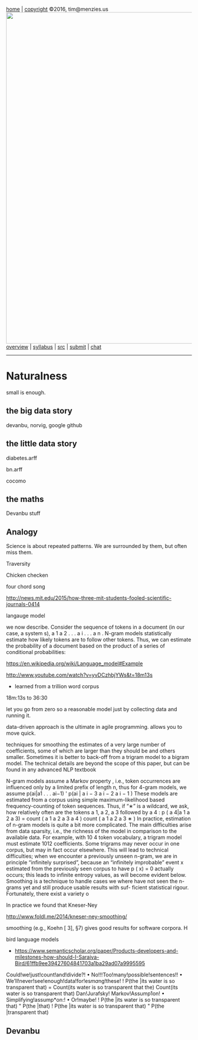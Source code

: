 [home](http://tiny.cc/fss2016) | [copyright](https://github.com/txt/fss16/blob/master/LICENSE.md) &copy;2016, tim&commat;menzies.us<br>
[<img width=900 src="https://raw.githubusercontent.com/txt/fss16/master/img/fss16.png">](http://tiny.cc/fss2016)   <br>
[overview](https://github.com/txt/fss16/blob/master/doc/overview.md) |
[syllabus](https://github.com/txt/fss16/blob/master/doc/syllabus.md) |
[src](https://github.com/txt/fss16/blob/master/src) |
[submit](http://tiny.cc/fss2016give) |
[chat](https://fss16.slack.com/) 

_______



# Naturalness

small is enough.

## the big data story

devanbu, norvig, google github

## the little data story

diabetes.arff

bn.arff

cocomo

## the maths
Devanbu stuff

## Analogy

Science is about repeated patterns. We are surrounded by them, but often miss them.

Traversity

Chicken checken

four chord song

http://news.mit.edu/2015/how-three-mit-students-fooled-scientific-journals-0414

langauge model


we now describe.
Consider the sequence of tokens in a document (in our case,
a system
s),
a
1
a
2 . . . a
i
. . . a
n
.
N-gram models statistically
estimate how likely tokens are to follow other tokens. Thus,
we can estimate the probability of a document based on the
product of a series of conditional probabilities: 

https://en.wikipedia.org/wiki/Language_model#Example

http://www.youtube.com/watch?v=yvDCzhbjYWs&t=18m13s
- learned from a trillion word corpus

18m:13s to 36:30

let you go from zero so a reasonable model 
just by collecting data and running it.

data-driven approach is the ultimate in agile
programming. allows you to move quick.


techniques for smoothing the estimates of a very large number
of coefficients, some of which are larger than they should be
and others smaller. Sometimes it is better to back-off from a
trigram model to a bigram model. The technical details are
beyond the scope of this paper, but can be found in any advanced
NLP textbook


N-gram models assume a Markov property
, i.e., token occurrences
are influenced only by a limited prefix of length n,
thus for 4-gram models, we assume p(ai|a1 . . . ai−1) ' p(ai | a
i
−
3
a
i
−
2
a
i
−
1
)
These models are estimated from a corpus using simple
maximum-likelihood based frequency-counting of token sequences.
Thus, if “∗” is a wildcard, we ask, how relatively
often are the tokens
a
1, a
2, a
3 followed by
a
4
:
p
(
a
4|a
1
a
2
a
3) = count
(
a
1
a
2
a
3
a
4
)
count
(
a
1
a
2
a
3
∗
)
In practice, estimation of
n-gram models is quite a bit more
complicated. The main difficulties arise from data sparsity,
i.e., the richness of the model in comparison to the available
data. For example, with 10
4
token vocabulary, a trigram model
must estimate 1012 coefficients. Some trigrams may never occur
in one corpus, but may in fact occur elsewhere. This will
lead to technical difficulties; when we encounter a previously
unseen
n-gram, we are in principle “infinitely surprised”, because
an “infinitely improbable” event x estimated from the
previously seen corpus to have
p
(
x) = 0 actually occurs; this
leads to infinite entropy values, as will become evident below.
Smoothing is a technique to handle cases we where have not
seen the n-grams yet and still produce usable results with suf-
ficient statistical rigour. Fortunately, there exist a variety o


 In practice we found that Kneser-Ney
 
 http://www.foldl.me/2014/kneser-ney-smoothing/
 
smoothing (e.g., Koehn [
3],
§7) gives good results for software
corpora. H

bird language models

- https://www.semanticscholar.org/paper/Products-developers-and-milestones-how-should-I-Saraiva-Bird/61ffb9ee39427604841703a1ba29ad07a9995595

Could!we!just!count!and!divide?!
• No!!!Too!many!possible!sentences!!
• We’ll!never!see!enough!data!for!es*ma*ng!these!
!
P(the |its water is so transparent that) =
Count(its water is so transparent that the)
Count(its water is so transparent that)
Dan!Jurafsky!
Markov!Assump1on!
• Simplifying!assump*on:!
• Or!maybe!
!
P(the |its water is so transparent that) " P(the |that)
!
P(the |its water is so transparent that) " P(the |transparent that)


## Devanbu
